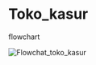 # Toko_kasur
flowchart

![Flowchat_toko_kasur](https://github.com/trirahayusepti28/Toko_kasur/assets/144746289/4f520267-fc43-42df-bae7-67ab731405fa)

